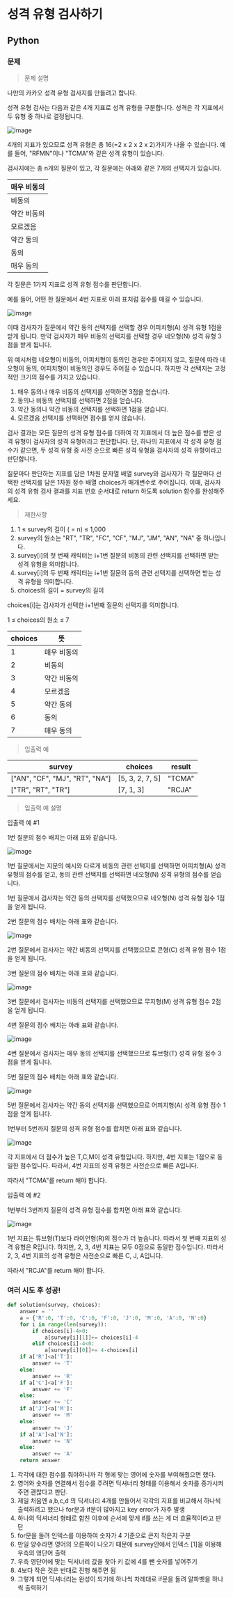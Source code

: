 # 성격 유형 검사하기
## Python
### 문제
> 문제 설명

나만의 카카오 성격 유형 검사지를 만들려고 합니다.

성격 유형 검사는 다음과 같은 4개 지표로 성격 유형을 구분합니다. 성격은 각 지표에서 두 유형 중 하나로 결정됩니다.

![image](https://user-images.githubusercontent.com/108413432/201062885-7f10ef09-6f13-419b-8ea3-0713985e1124.png)

4개의 지표가 있으므로 성격 유형은 총 16(=2 x 2 x 2 x 2)가지가 나올 수 있습니다. 예를 들어, "RFMN"이나 "TCMA"와 같은 성격 유형이 있습니다.

검사지에는 총 n개의 질문이 있고, 각 질문에는 아래와 같은 7개의 선택지가 있습니다.

|매우 비동의
|------
|비동의
|약간 비동의
|모르겠음
|약간 동의
|동의
|매우 동의


각 질문은 1가지 지표로 성격 유형 점수를 판단합니다.

예를 들어, 어떤 한 질문에서 4번 지표로 아래 표처럼 점수를 매길 수 있습니다.

![image](https://user-images.githubusercontent.com/108413432/201063106-4eee7d27-63d0-4f63-b79d-2c87329e053a.png)


이때 검사자가 질문에서 약간 동의 선택지를 선택할 경우 어피치형(A) 성격 유형 1점을 받게 됩니다. 만약 검사자가 매우 비동의 선택지를 선택할 경우 네오형(N) 성격 유형 3점을 받게 됩니다.

위 예시처럼 네오형이 비동의, 어피치형이 동의인 경우만 주어지지 않고, 질문에 따라 네오형이 동의, 어피치형이 비동의인 경우도 주어질 수 있습니다.
하지만 각 선택지는 고정적인 크기의 점수를 가지고 있습니다.

1. 매우 동의나 매우 비동의 선택지를 선택하면 3점을 얻습니다.
2. 동의나 비동의 선택지를 선택하면 2점을 얻습니다.
3. 약간 동의나 약간 비동의 선택지를 선택하면 1점을 얻습니다.
4. 모르겠음 선택지를 선택하면 점수를 얻지 않습니다.

검사 결과는 모든 질문의 성격 유형 점수를 더하여 각 지표에서 더 높은 점수를 받은 성격 유형이 검사자의 성격 유형이라고 판단합니다. 단, 하나의 지표에서 각 성격 유형 점수가 같으면, 두 성격 유형 중 사전 순으로 빠른 성격 유형을 검사자의 성격 유형이라고 판단합니다.

질문마다 판단하는 지표를 담은 1차원 문자열 배열 survey와 검사자가 각 질문마다 선택한 선택지를 담은 1차원 정수 배열 choices가 매개변수로 주어집니다. 이때, 검사자의 성격 유형 검사 결과를 지표 번호 순서대로 return 하도록 solution 함수를 완성해주세요.

> 제한사항
1. 1 ≤ survey의 길이 ( = n) ≤ 1,000
2. survey의 원소는 "RT", "TR", "FC", "CF", "MJ", "JM", "AN", "NA" 중 하나입니다.
3. survey[i]의 첫 번째 캐릭터는 i+1번 질문의 비동의 관련 선택지를 선택하면 받는 성격 유형을 의미합니다.
4. survey[i]의 두 번째 캐릭터는 i+1번 질문의 동의 관련 선택지를 선택하면 받는 성격 유형을 의미합니다.
5. choices의 길이 = survey의 길이

choices[i]는 검사자가 선택한 i+1번째 질문의 선택지를 의미합니다.

1 ≤ choices의 원소 ≤ 7

|choices|	뜻
|-------|----
|1|	매우 비동의
|2|	비동의
|3|	약간 비동의
|4|	모르겠음
|5|	약간 동의
|6|	동의
|7|	매우 동의


> 입출력 예

|survey|	choices|	result
|------|-------|-------|
|["AN", "CF", "MJ", "RT", "NA"]|	[5, 3, 2, 7, 5]|	"TCMA"
|["TR", "RT", "TR"]|	[7, 1, 3]|	"RCJA"


> 입출력 예 설명

입출력 예 #1

1번 질문의 점수 배치는 아래 표와 같습니다.

![image](https://user-images.githubusercontent.com/108413432/201063294-4a2a665b-fb96-4884-ad8b-e2f3193b2aa9.png)

1번 질문에서는 지문의 예시와 다르게 비동의 관련 선택지를 선택하면 어피치형(A) 성격 유형의 점수를 얻고, 동의 관련 선택지를 선택하면 네오형(N) 성격 유형의 점수를 얻습니다.

1번 질문에서 검사자는 약간 동의 선택지를 선택했으므로 네오형(N) 성격 유형 점수 1점을 얻게 됩니다.

2번 질문의 점수 배치는 아래 표와 같습니다.

![image](https://user-images.githubusercontent.com/108413432/201063387-e29c4133-04d5-41fa-a559-a0955dd14f8b.png)


2번 질문에서 검사자는 약간 비동의 선택지를 선택했으므로 콘형(C) 성격 유형 점수 1점을 얻게 됩니다.

3번 질문의 점수 배치는 아래 표와 같습니다.

![image](https://user-images.githubusercontent.com/108413432/201063468-fc95af5f-716b-40e0-baae-44123b446525.png)

3번 질문에서 검사자는 비동의 선택지를 선택했으므로 무지형(M) 성격 유형 점수 2점을 얻게 됩니다.

4번 질문의 점수 배치는 아래 표와 같습니다.

![image](https://user-images.githubusercontent.com/108413432/201063517-34f3dbc4-de59-4e11-9482-48efc5a7223f.png)

4번 질문에서 검사자는 매우 동의 선택지를 선택했으므로 튜브형(T) 성격 유형 점수 3점을 얻게 됩니다.

5번 질문의 점수 배치는 아래 표와 같습니다.

![image](https://user-images.githubusercontent.com/108413432/201063744-93912720-5880-4eaf-b34b-ed59d41ea6b3.png)


5번 질문에서 검사자는 약간 동의 선택지를 선택했으므로 어피치형(A) 성격 유형 점수 1점을 얻게 됩니다.

1번부터 5번까지 질문의 성격 유형 점수를 합치면 아래 표와 같습니다.

![image](https://user-images.githubusercontent.com/108413432/201063706-f484c37e-7015-472c-b1b7-34ec2d301e99.png)


각 지표에서 더 점수가 높은 T,C,M이 성격 유형입니다.
하지만, 4번 지표는 1점으로 동일한 점수입니다. 따라서, 4번 지표의 성격 유형은 사전순으로 빠른 A입니다.

따라서 "TCMA"를 return 해야 합니다.

입출력 예 #2

1번부터 3번까지 질문의 성격 유형 점수를 합치면 아래 표와 같습니다.

![image](https://user-images.githubusercontent.com/108413432/201063678-91fa1403-69ab-4297-9e1d-13597f21e84f.png)

1번 지표는 튜브형(T)보다 라이언형(R)의 점수가 더 높습니다. 따라서 첫 번째 지표의 성격 유형은 R입니다.
하지만, 2, 3, 4번 지표는 모두 0점으로 동일한 점수입니다. 따라서 2, 3, 4번 지표의 성격 유형은 사전순으로 빠른 C, J, A입니다.

따라서 "RCJA"를 return 해야 합니다.


### 여러 시도 후 성공!
```python
def solution(survey, choices):
    answer = ''
    a = {'R':0, 'T':0, 'C':0, 'F':0, 'J':0, 'M':0, 'A':0, 'N':0}
    for i in range(len(survey)):
        if choices[i]-4>0:
            a[survey[i][1]]+= choices[i]-4
        elif choices[i]-4<0:
            a[survey[i][0]]+= 4-choices[i]
    if a['R']<a['T']:
        answer += 'T'
    else:
        answer += 'R'
    if a['C']<a['F']:
        answer += 'F'
    else:
        answer += 'C'
    if a['J']<a['M']:
        answer += 'M'
    else:
        answer += 'J'
    if a['A']<a['N']:
        answer += 'N'
    else:
        answer += 'A'
    return answer
```
1. 각각에 대한 점수를 줘야하니까 각 형에 맞는 영어에 숫자를 부여해줬으면 했다.
2. 영어와 숫자를 연결해서 점수를 주려면 딕셔너리 형태를 이용해서 숫자를 증가시켜주면 괜찮다고 판단.
3. 제일 처음엔 a,b,c,d 의 딕셔너리 4개를 만들어서 각각의 지표를 비교해서 하나씩 출력하려고 했으나 for문과 if문이 많아지고 key error가 자주 발생
4. 하나의 딕셔너리 형태로 합친 이후에 순서에 맞게 if를 쓰는 게 더 효율적이라고 판단
5. for문을 돌려 인덱스를 이용하여 숫자가 4 기준으로 큰지 작은지 구분
6. 만일 양수라면 영어의 오른쪽이 나오기 때문에 survey안에서 인덱스 [1]을 이용해 우측의 영단어 출력
7. 우측 영단어에 맞는 딕셔너리 값을 찾아 키 값에 4를 뺀 숫자를 넣어주기
8. 4보다 작은 것은 반대로 진행 해주면 됨
9. 그렇게 되면 딕셔너리는 완성이 되기에 하나씩 차례대로 if문을 돌려 알파벳을 하나씩 출력하기

